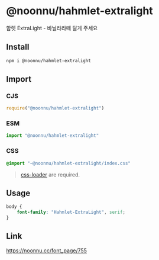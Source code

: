 # @noonnu/hahmlet-extralight
함렛 ExtraLight - 바닐라라떼 달게 주세요

## Install
```sh
npm i @noonnu/hahmlet-extralight
```
## Import
### CJS
```js
require("@noonnu/hahmlet-extralight")
```
### ESM
```js
import "@noonnu/hahmlet-extralight"
```
### CSS 
```css
@import "~@noonnu/hahmlet-extralight/index.css"
```
> [css-loader](https://github.com/webpack-contrib/css-loader) are required.

## Usage
```css
body {
    font-family: "Hahmlet-ExtraLight", serif;
}
```

## Link
https://noonnu.cc/font_page/755